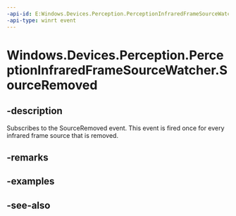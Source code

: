 ```yaml
---
-api-id: E:Windows.Devices.Perception.PerceptionInfraredFrameSourceWatcher.SourceRemoved
-api-type: winrt event
---
```


<!-- Event syntax
public event Windows.Foundation.TypedEventHandler SourceRemoved<Windows.Devices.Perception.PerceptionInfraredFrameSourceWatcher,  Windows.Devices.Perception.PerceptionInfraredFrameSourceRemovedEventArgs>
-->

# Windows.Devices.Perception.PerceptionInfraredFrameSourceWatcher.SourceRemoved

## -description
Subscribes to the SourceRemoved event. This event is fired once for every infrared frame source that is removed.

## -remarks

## -examples

## -see-also
